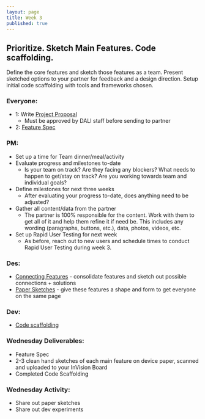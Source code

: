 ```yaml
---
layout: page
title: Week 3
published: true
---
```



## Prioritize. Sketch Main Features. Code scaffolding.

Define the core features and sketch those features as a team. Present sketched options to your partner for feedback and a design direction. Setup initial code scaffolding with tools and frameworks chosen.

### Everyone:
* 1: Write [Project Proposal](https://docs.google.com/document/d/1eUOWSDpmRE9037nOym1h5oGvgmbrT-mZnaj9arZcxyQ/edit)
  * Must be approved by DALI staff before sending to partner
* 2: [Feature Spec](feature-specification.md)


### PM:
* Set up a time for Team dinner/meal/activity
* Evaluate progress and milestones to-date
  * Is your team on track? Are they facing any blockers? What needs to happen to get/stay on track? Are you working towards team and individual goals?
* Define milestones for next three weeks
  * After evaluating your progress to-date, does anything need to be adjusted?
* Gather all content/data from the partner
  * The partner is 100% responsible for the content. Work with them to get all of it and help them refine it if need be. This includes any wording (paragraphs, buttons, etc.), data, photos, videos, etc.
* Set up Rapid User Testing for next week
  * As before, reach out to new users and schedule times to conduct Rapid User Testing during week 3.


### Des:
* [Connecting Features](connecting-features.md) - consolidate features and sketch out possible connections + solutions
* [Paper Sketches](paper-sketches.md) - give these features a shape and form to get everyone on the same page


### Dev:
* [Code scaffolding](code-scaffolding.md)



### Wednesday Deliverables:
  * Feature Spec
  * 2-3 clean hand sketches of each main feature on device paper, scanned and uploaded to your InVision Board
  * Completed Code Scaffolding


### Wednesday Activity:
  * Share out paper sketches <!-- science fair style -->
  * Share out dev experiments
